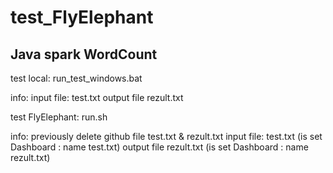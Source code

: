 # test_FlyElephant

## Java spark WordCount 

test local: run_test_windows.bat   

info:
   input file: test.txt
   output file rezult.txt
                                   
test FlyElephant: run.sh

info:
   previously delete github file test.txt & rezult.txt
   input file: test.txt (is set Dashboard : name test.txt)
   output file rezult.txt (is set Dashboard : name rezult.txt)
